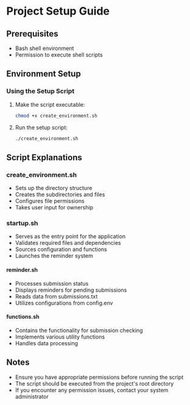# Project Setup Guide

## Prerequisites
- Bash shell environment
- Permission to execute shell scripts

## Environment Setup

### Using the Setup Script
1. Make the script executable:
    ```bash
    chmod +x create_environment.sh
    ```

2. Run the setup script:
    ```bash
    ./create_environment.sh
    ```
    
## Script Explanations

### create_environment.sh  
- Sets up the directory structure  
- Creates the subdirectories and files  
- Configures file permissions  
- Takes user input for ownership

### startup.sh  
- Serves as the entry point for the application  
- Validates required files and dependencies  
- Sources configuration and functions  
- Launches the reminder system

#### reminder.sh  
- Processes submission status  
- Displays reminders for pending submissions  
- Reads data from submissions.txt  
- Utilizes configurations from config.env

#### functions.sh  
- Contains the functionality for submission checking  
- Implements various utility functions  
- Handles data processing

## Notes
- Ensure you have appropriate permissions before running the script
- The script should be executed from the project's root directory
- If you encounter any permission issues, contact your system administrator
